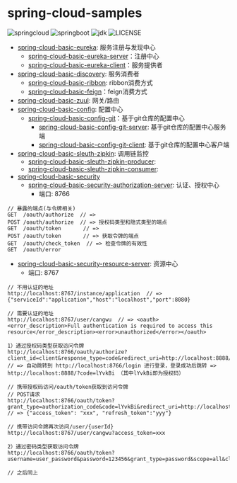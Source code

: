 # spring-cloud-samples

![springcloud](https://img.shields.io/badge/springcloud-Greenwich.RELEASE-brightgreen.svg)
![springboot](https://img.shields.io/badge/springboot-2.1.2.RELEASE-brightgreen.svg)
![jdk](https://img.shields.io/badge/jdk-1.8-yellowgreen.svg)
![LICENSE](https://img.shields.io/badge/LICENSE-Apache%202.0-yellow.svg)


- [spring-cloud-basic-eureka](./spring-cloud-basic-samples/spring-cloud-basic-eureka): 服务注册与发现中心
  - [spring-cloud-basic-eureka-server](./spring-cloud-basic-samples/spring-cloud-basic-eureka/spring-cloud-basic-eureka-server)：注册中心
  - [spring-cloud-basic-eureka-client](./spring-cloud-basic-samples/spring-cloud-basic-eureka/spring-cloud-basic-eureka-client)：服务提供者
- [spring-cloud-basic-discovery](./spring-cloud-basic-samples/spring-cloud-basic-discovery): 服务消费者
  - [spring-cloud-basic-ribbon](./spring-cloud-basic-samples/spring-cloud-basic-discovery/spring-cloud-basic-ribbon): ribbon消费方式
  - [spring-cloud-basic-feign](./spring-cloud-basic-samples/spring-cloud-basic-discovery/spring-cloud-basic-feign)：feign消费方式
- [spring-cloud-basic-zuul](./spring-cloud-basic-samples/spring-cloud-basic-zuul): 网关/路由
- [spring-cloud-basic-config](./spring-cloud-basic-samples/spring-cloud-basic-config): 配置中心
  - [spring-cloud-basic-config-git](./spring-cloud-basic-samples/spring-cloud-basic-config/spring-cloud-basic-config-git)：基于git仓库的配置中心
    - [spring-cloud-basic-config-git-server](./spring-cloud-basic-samples/spring-cloud-basic-config/spring-cloud-basic-config-git/spring-cloud-basic-config-git-server): 基于git仓库的配置中心服务端
    - [spring-cloud-basic-config-git-client](./spring-cloud-basic-samples/spring-cloud-basic-config/spring-cloud-basic-config-git/spring-cloud-basic-config-git-client): 基于git仓库的配置中心客户端
- [spring-cloud-basic-sleuth-zipkin](./spring-cloud-basic-samples/spring-cloud-basic-sleuth-zipkin): 调用链监控
    - [spring-cloud-basic-sleuth-zipkin-producer](./spring-cloud-basic-samples/spring-cloud-basic-sleuth-zipkin/spring-cloud-basic-zipkin-producer): 
    - [spring-cloud-basic-sleuth-zipkin-consumer](./spring-cloud-basic-samples/spring-cloud-basic-sleuth-zipkin/spring-cloud-basic-zipkin-consumer): 
- [spring-cloud-basic-security](./spring-cloud-basic-samples/spring-cloud-basic-security)
  - [spring-cloud-basic-security-authorization-server](./spring-cloud-basic-samples/spring-cloud-basic-security/spring-cloud-basic-security-authorization-server): 认证、授权中心
     - 端口: 8766
```
// 暴露的端点(与令牌相关)
GET  /oauth/authorize  // => 
POST /oauth/authorize  // => 授权码类型和隐式类型的端点
GET  /oauth/token       // => 
POST /oauth/token       // => 获取令牌的端点
GET  /oauth/check_token  // => 检查令牌的有效性
GET  /oauth/error
```
  - [spring-cloud-basic-security-resource-server](./spring-cloud-basic-samples/spring-cloud-basic-security/spring-cloud-basic-security-resource-server): 资源中心
     - 端口: 8767
```
// 不用认证的地址
http://localhost:8767/instance/application  // => {"serviceId":"application","host":"localhost","port":8080}

// 需要认证的地址
http://localhost:8767/user/cangwu  // => <oauth><error_description>Full authentication is required to access this resource</error_description><error>unauthorized</error></oauth>

1）通过授权码类型获取访问令牌
http://localhost:8766/oauth/authorize?client_id=client&response_type=code&redirect_uri=http://localhost:8888/
// => 自动跳转到 http://localhost:8766/login 进行登录，登录成功后跳转 => http://localhost:8888/?code=lYvkBi （其中lYvkBi即为授权码）

// 携带授权码访问/oauth/token获取到访问令牌
// POST请求
http://localhost:8766/oauth/token?grant_type=authorization_code&code=lYvkBi&redirect_uri=http://localhost:8888/login&client_id=client&client_secret=secret  // => {"access_token": "xxx", "refresh_token":"yyy"}

// 携带访问令牌再次访问/user/{userId}
http://localhost:8767/user/cangwu?access_token=xxx

2）通过密码类型获取访问令牌
http://localhost:8766/oauth/token?username=user_password&password=123456&grant_type=password&scope=all&client_id=client&client_secret=secret

// 之后同上
```